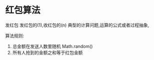 # 红包算法

发红包
    发红包的(1),收红包的(n)
    典型的计算问题,运算的公式或者过程抽象,

算法规则:   
1. 总金额在发送人数里随机 Math.random()
2. 所有人抢到的金额之和等于红包金额